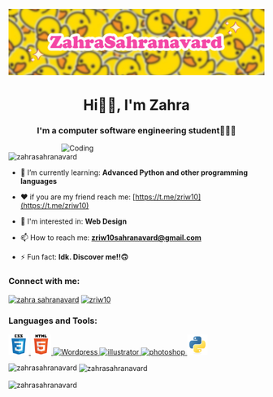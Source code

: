 ![MyName](https://github.com/ZahraSahranavard/ZahraSahranavard/blob/main/img3.jpg)
<h1 align="center">Hi👋🏻, I'm Zahra</h1>
<h3 align="center">I'm a computer software engineering student👩🏻‍💻</h3>
<img align= "right" alt= "Coding" width= "400" src= "https://media.licdn.com/dms/image/D5622AQHfpjL234EClw/feedshare-shrink_2048_1536/0/1693911767128?e=2147483647&v=beta&t=J2ZGomfV_OEzCK57MHHoGWAY8c8kmzalpvQ65tN8b40" >




<p align="left"> <img src="https://komarev.com/ghpvc/?username=zahrasahranavard&label=Profile%20views&color=0e75b6&style=flat" alt="zahrasahranavard" /> </p>

- 🌱 I’m currently learning: **Advanced Python and other programming languages**

- ♥️ if you are my friend reach me: [https://t.me/zriw10](https://t.me/zriw10)

- 🎊 I'm interested in: **Web Design**

- 📫 How to reach me: **zriw10sahranavard@gmail.com**

- ⚡ Fun fact: **Idk. Discover me!!🙃**

<h3 align="left">Connect with me:</h3>
<p align="left">
<a href="https://www.linkedin.com/in/zahra-sahranavard-11a1172a9/" target="blank"><img align="center" src="https://raw.githubusercontent.com/rahuldkjain/github-profile-readme-generator/master/src/images/icons/Social/linked-in-alt.svg" alt="zahra sahranavard" height="30" width="40" /></a>
<a href="https://instagram.com/zriw10" target="blank"><img align="center" src="https://raw.githubusercontent.com/rahuldkjain/github-profile-readme-generator/master/src/images/icons/Social/instagram.svg" alt="zriw10" height="30" width="40" /></a> 
<!-- <a href="https://twitter.com/zriw10s" target="blank"><img align="center" src="https://logos-world.net/wp-content/uploads/2023/08/X-Logo.png" alt="zriw10s" height="30" width="40" /></a> --> 
</p>

<h3 align="left">Languages and Tools:</h3>
<p align="left"> <a href="https://www.w3schools.com/css/" target="_blank" rel="noreferrer"> <img src="https://raw.githubusercontent.com/devicons/devicon/master/icons/css3/css3-original-wordmark.svg" alt="css3" width="40" height="40"/> </a> <a href="https://www.w3.org/html/" target="_blank" rel="noreferrer"> <img src="https://raw.githubusercontent.com/devicons/devicon/master/icons/html5/html5-original-wordmark.svg" alt="html5" width="40" height="40"/> </a> <a href="https://wordpress.org/" target="_blank" rel="noreferrer"> <img src="https://www.freescript.ir/wp-content/uploads/2017/04/wordpressLogoSolo.png" alt="Wordpress" width="40" height="40"/> </a><a href="https://www.adobe.com/in/products/illustrator.html" target="_blank" rel="noreferrer"> <img src="https://www.vectorlogo.zone/logos/adobe_illustrator/adobe_illustrator-icon.svg" alt="illustrator" width="40" height="40"/> </a> <a href="https://www.photoshop.com/en" target="_blank" rel="noreferrer"> <img src="https://tivaplus.sellfile.ir/prod-images/182942.jpg" alt="photoshop" width="40" height="40"/> </a> <a href="https://www.python.org" target="_blank" rel="noreferrer"> <img src="https://raw.githubusercontent.com/devicons/devicon/master/icons/python/python-original.svg" alt="python" width="40" height="40"/> </a> </p>

<p><img align="left" src="https://github-readme-stats.vercel.app/api/top-langs?username=zahrasahranavard&show_icons=true&locale=en&layout=compact" alt="zahrasahranavard" /></p>

<p>&nbsp;<img align="center" src="https://github-readme-stats.vercel.app/api?username=zahrasahranavard&show_icons=true&locale=en" alt="zahrasahranavard" /></p>

<p><img align="center" src="https://github-readme-streak-stats.herokuapp.com/?user=zahrasahranavard&" alt="zahrasahranavard" /></p>
